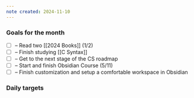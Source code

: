 ```yaml
---
note created: 2024-11-10
---
```

### Goals for the month

- [ ] – Read two [[2024 Books]] (1/2)
- [ ] – Finish studying [[C Syntax]]
- [ ] – Get to the next stage of the CS roadmap
- [ ] – Start and finish Obsidian Course (5/11)
- [ ] – Finish customization and setup a comfortable workspace in Obsidian

### Daily targets
